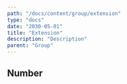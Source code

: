 ```yaml
---
path: "/docs/content/group/extension"
type: "docs"
date: "2030-05-01"
title: "Extension"
description: "Description"
parent: "Group"
---
```


<h2>Number</h2>

<demo>
  <div class="demo-inner">
    <div class="demo-item" data-iframe="demos/group/extension/number" data-name="line">
    </div>
  </div>
</demo>
